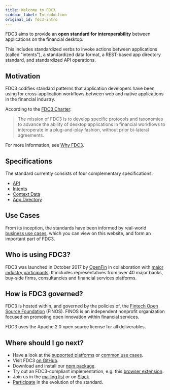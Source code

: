 ```yaml
---
title: Welcome to FDC3
sidebar_label: Introduction
original_id: fdc3-intro
---
```


FDC3 aims to provide an **open standard for interoperability** between applications on the financial desktop.

This includes standardized verbs to invoke actions between applications (called "intents"), a standardized data format, a REST-based app directory standard, and standardized API operations.

## Motivation

FDC3 codifies standard patterns that application developers have been using for cross-application workflows between web and native applications
in the financial industry.

According to the [FDC3 Charter](fdc3-charter):
> The mission of FDC3 is to develop specific protocols and taxonomies to advance the ability of desktop applications in financial workflows to interoperate in a plug-and-play fashion, without prior bi-lateral agreements.

For more information, see [Why FDC3](why-fdc3).
## Specifications

The standard currently consists of four complementary specifications:

- [API](api/spec)
- [Intents](intents/spec)
- [Context Data](context/spec)
- [App Directory](app-directory/spec)

## Use Cases

From its inception, the standards have been informed by real-world [business use cases](use-cases/overview), which you can view on this website,
and form an important part of FDC3.
## Who is using FDC3?

FDC3 was launched in October 2017 by [OpenFin](http://www.openfin.co) in collaboration with [major industry participants](/users). It includes representatives from over 40 major banks, buy-side firms, consultancies and financial services platforms.

## How is FDC3 governed?

FDC3 is hosted within, and governed by the policies of, the [Fintech Open Source Foundation](http://finos.org/) (FINOS). FINOS is an independent nonprofit organization focused on promoting open innovation within financial services.

FDC3 uses the Apache 2.0 open source license for all deliverables.

## Where should I go next?

- Have a look at the [supported platforms](supported-platforms) or [common use cases](use-cases/overview).
- Visit FDC3 [on GitHub](https://github.com/finos/FDC3).
- Download and install our [npm package](https://www.npmjs.com/package/@finos/fdc3).
- Try out an FDC3-compliant implementation, e.g. this [browser extension](https://github.com/finos/fdc3-desktop-agent).
- Join us in the [mailing list](mailto:fdc3+subscribe@finos.org) or on [Slack](https://app.slack.com/client/T01E7QRQH97/C01R0P7H5LH).
- [Participate](https://github.com/finos/FDC3#getting-involved) in the evolution of the standard.
